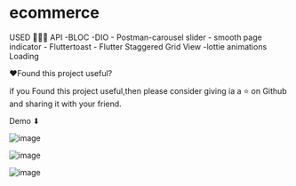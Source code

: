 # ecommerce

USED 👩🏻‍💻 API -BLOC -DIO - Postman-carousel slider - smooth page indicator - Fluttertoast - Flutter Staggered Grid View -lottie animations Loading

❤Found this project useful?

if you Found this project useful,then please consider giving ia a ⭐ on Github and sharing it with your friend.

Demo ⬇

![image](https://user-images.githubusercontent.com/76265991/190211463-bbb20f3f-fe32-4989-b983-5dc9e7eec98c.png)

![image](https://user-images.githubusercontent.com/76265991/190211673-1845c5fe-0ff3-4593-9e1f-4e6ea506dc19.png)

![image](https://user-images.githubusercontent.com/76265991/190211852-08cafb68-80ff-4a7b-a113-c83bde74d714.png)
